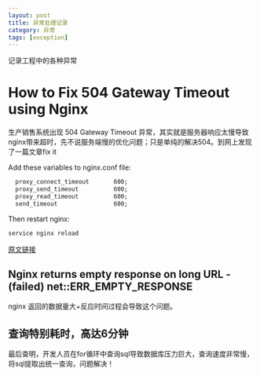 ```yaml
---
layout: post
title: 异常处理记录
category: 异常
tags: [exception]
---
```


记录工程中的各种异常

# How to Fix 504 Gateway Timeout using Nginx

生产销售系统出现 504 Gateway Timeout 异常，其实就是服务器响应太慢导致nginx带来超时，先不说服务端慢的优化问题；只是单纯的解决504。到网上发现了一篇文章fix it

Add these variables to nginx.conf file:

``` xml
  proxy_connect_timeout       600;
  proxy_send_timeout          600;
  proxy_read_timeout          600;
  send_timeout                600;
```

Then restart nginx:

``` xml
service nginx reload
```

[原文链接](https://www.scalescale.com/tips/nginx/504-gateway-time-out-using-nginx)


## Nginx returns empty response on long URL - (failed) net::ERR_EMPTY_RESPONSE

nginx 返回的数据量大+反应时间过程会导致这个问题。


## 查询特别耗时，高达6分钟

最后查明，开发人员在for循环中查询sql导致数据库压力巨大，查询速度非常慢，将sql提取出统一查询，问题解决！




